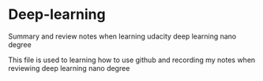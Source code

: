 # Deep-learning
Summary and review notes when learning udacity deep learning nano degree 

This file is used to learning how to use github and recording my notes when reviewing deep learning nano degree
